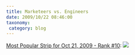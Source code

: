 ```yaml
---
title: Marketeers vs. Engineers
date: 2009/10/22 08:46:00
taxonomy: 
 category: blog 
---
```


[Most Popular Strip for Oct 21, 2009 - Rank #10](http://www.blogger.com/goog_1256201123194):
![](http://dilbert.com/dyn/str_strip/000000000/00000000/0000000/000000/10000/2000/500/12561/12561.strip.print.gif)

